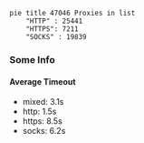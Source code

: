 
```mermaid
pie title 47046 Proxies in list
    "HTTP" : 25441
    "HTTPS": 7211
    "SOCKS" : 19839
```

### Some Info
#### Average Timeout

- mixed: 3.1s
- http: 1.5s
- https: 8.5s
- socks: 6.2s